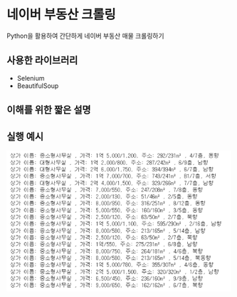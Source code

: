 # 네이버 부동산 크롤링
Python을 활용하여 간단하게 네이버 부동산 매물 크롤링하기

## 사용한 라이브러리
- Selenium
- BeautifulSoup

## 이해를 위한 짧은 설명

## 실행 예시
![1](예시.png)
